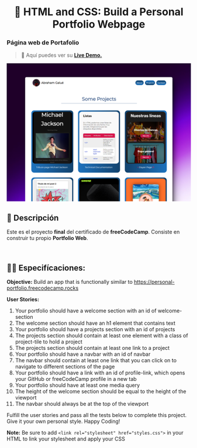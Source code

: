 <div align='center'>

# 🎨 HTML and CSS: Build a Personal Portfolio Webpage

</div>

### Página web de Portafolio

> 🧩 Aquí puedes ver su [**Live Demo.**](https://personal-portfolio-abraham.netlify.app/)

![vista-previa](media/public/preview/01-page-preview.png)

## 🚀 Descripción

Este es el proyecto **final** del certificado de **freeCodeCamp**. Consiste en construir tu propio **Portfolio Web**.

<br>

## 🧞‍♂️ Especifícaciones:

**Objective:** Build an app that is functionally similar to https://personal-portfolio.freecodecamp.rocks

**User Stories:**

1. Your portfolio should have a welcome section with an id of welcome-section
2. The welcome section should have an h1 element that contains text
3. Your portfolio should have a projects section with an id of projects
4. The projects section should contain at least one element with a class of project-tile to hold a project
5. The projects section should contain at least one link to a project
6. Your portfolio should have a navbar with an id of navbar
7. The navbar should contain at least one link that you can click on to navigate to different sections of the page
8. Your portfolio should have a link with an id of profile-link, which opens your GitHub or freeCodeCamp profile in a new tab
9. Your portfolio should have at least one media query
10. The height of the welcome section should be equal to the height of the viewport
11. The navbar should always be at the top of the viewport

Fulfill the user stories and pass all the tests below to complete this project. Give it your own personal style. Happy Coding!

**Note:** Be sure to add `<link rel="stylesheet" href="styles.css">` in your HTML to link your stylesheet and apply your CSS
